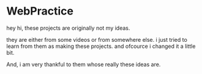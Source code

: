 # WebPractice
hey hi, these projects are originally not my ideas.

they are either from some videos or from somewhere else.
i just tried to learn from them as making these projects. and ofcource i changed it a little bit. 

And, i am very thankful to them whose really these ideas are.
